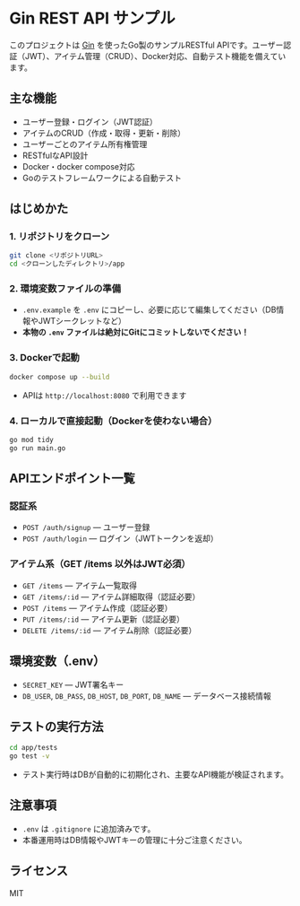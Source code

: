 # Gin REST API サンプル

このプロジェクトは [Gin](https://github.com/gin-gonic/gin) を使ったGo製のサンプルRESTful APIです。ユーザー認証（JWT）、アイテム管理（CRUD）、Docker対応、自動テスト機能を備えています。

## 主な機能
- ユーザー登録・ログイン（JWT認証）
- アイテムのCRUD（作成・取得・更新・削除）
- ユーザーごとのアイテム所有権管理
- RESTfulなAPI設計
- Docker・docker compose対応
- Goのテストフレームワークによる自動テスト

## はじめかた

### 1. リポジトリをクローン
```sh
git clone <リポジトリURL>
cd <クローンしたディレクトリ>/app
```

### 2. 環境変数ファイルの準備
- `.env.example` を `.env` にコピーし、必要に応じて編集してください（DB情報やJWTシークレットなど）
- **本物の `.env` ファイルは絶対にGitにコミットしないでください！**

### 3. Dockerで起動
```sh
docker compose up --build
```
- APIは `http://localhost:8080` で利用できます

### 4. ローカルで直接起動（Dockerを使わない場合）
```sh
go mod tidy
go run main.go
```

## APIエンドポイント一覧

### 認証系
- `POST /auth/signup` — ユーザー登録
- `POST /auth/login` — ログイン（JWTトークンを返却）

### アイテム系（GET /items 以外はJWT必須）
- `GET /items` — アイテム一覧取得
- `GET /items/:id` — アイテム詳細取得（認証必要）
- `POST /items` — アイテム作成（認証必要）
- `PUT /items/:id` — アイテム更新（認証必要）
- `DELETE /items/:id` — アイテム削除（認証必要）

## 環境変数（.env）
- `SECRET_KEY` — JWT署名キー
- `DB_USER`, `DB_PASS`, `DB_HOST`, `DB_PORT`, `DB_NAME` — データベース接続情報

## テストの実行方法

```sh
cd app/tests
go test -v
```
- テスト実行時はDBが自動的に初期化され、主要なAPI機能が検証されます。

## 注意事項
- `.env` は `.gitignore` に追加済みです。
- 本番運用時はDB情報やJWTキーの管理に十分ご注意ください。

## ライセンス
MIT 